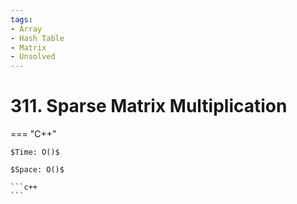 ```yaml
---
tags:
- Array
- Hash Table
- Matrix
- Unsolved
---
```



# 311. Sparse Matrix Multiplication

=== "C++"

    $Time: O()$

    $Space: O()$

    ```c++
    ```